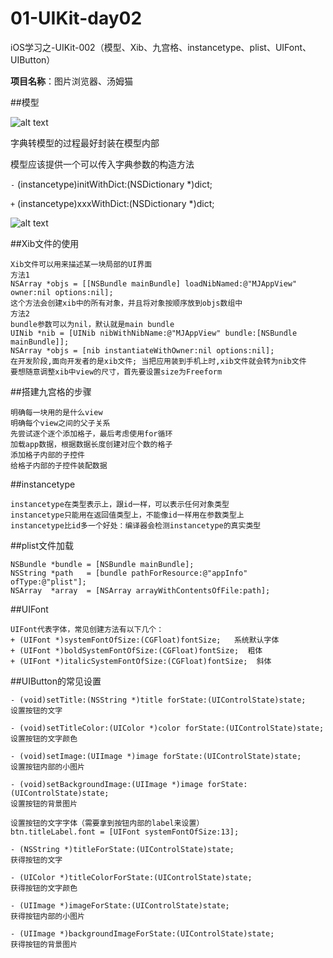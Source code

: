 01-UIKit-day02
==============
iOS学习之-UIKit-002（模型、Xib、九宫格、instancetype、plist、UIFont、UIButton）

**项目名称**：图片浏览器、汤姆猫

##模型

 ![alt text](/资料/images/字典转模型的好处.png "字典转模型的好处")

   字典转模型的过程最好封装在模型内部
   
   模型应该提供一个可以传入字典参数的构造方法
   
   `-` (instancetype)initWithDict:(NSDictionary *)dict;
   
   `+` (instancetype)xxxWithDict:(NSDictionary *)dict;

![alt text](/资料/images/字典转模型过程.png "字典转模型过程")

##Xib文件的使用

    Xib文件可以用来描述某一块局部的UI界面
    方法1
    NSArray *objs = [[NSBundle mainBundle] loadNibNamed:@"MJAppView" owner:nil options:nil];
    这个方法会创建xib中的所有对象，并且将对象按顺序放到objs数组中
    方法2
    bundle参数可以为nil，默认就是main bundle
    UINib *nib = [UINib nibWithNibName:@"MJAppView" bundle:[NSBundle mainBundle]];
    NSArray *objs = [nib instantiateWithOwner:nil options:nil];
    在开发阶段,面向开发者的是xib文件; 当把应用装到手机上时,xib文件就会转为nib文件
    要想随意调整xib中view的尺寸，首先要设置size为Freeform

##搭建九宫格的步骤

    明确每一块用的是什么view
    明确每个view之间的父子关系
    先尝试逐个逐个添加格子，最后考虑使用for循环
    加载app数据，根据数据长度创建对应个数的格子
    添加格子内部的子控件
    给格子内部的子控件装配数据

##instancetype

    instancetype在类型表示上，跟id一样，可以表示任何对象类型
    instancetype只能用在返回值类型上，不能像id一样用在参数类型上
    instancetype比id多一个好处：编译器会检测instancetype的真实类型

##plist文件加载

    NSBundle *bundle = [NSBundle mainBundle];
    NSString *path   = [bundle pathForResource:@"appInfo" ofType:@"plist"];
    NSArray  *array  = [NSArray arrayWithContentsOfFile:path];

##UIFont

    UIFont代表字体，常见创建方法有以下几个：
    + (UIFont *)systemFontOfSize:(CGFloat)fontSize;   系统默认字体
    + (UIFont *)boldSystemFontOfSize:(CGFloat)fontSize;  粗体
    + (UIFont *)italicSystemFontOfSize:(CGFloat)fontSize;  斜体

##UIButton的常见设置

    - (void)setTitle:(NSString *)title forState:(UIControlState)state;
    设置按钮的文字

    - (void)setTitleColor:(UIColor *)color forState:(UIControlState)state;
    设置按钮的文字颜色

    - (void)setImage:(UIImage *)image forState:(UIControlState)state; 
    设置按钮内部的小图片

    - (void)setBackgroundImage:(UIImage *)image forState:(UIControlState)state;
    设置按钮的背景图片

    设置按钮的文字字体（需要拿到按钮内部的label来设置）
    btn.titleLabel.font = [UIFont systemFontOfSize:13];

    - (NSString *)titleForState:(UIControlState)state; 
    获得按钮的文字

    - (UIColor *)titleColorForState:(UIControlState)state;
    获得按钮的文字颜色

    - (UIImage *)imageForState:(UIControlState)state;
    获得按钮内部的小图片

    - (UIImage *)backgroundImageForState:(UIControlState)state;
    获得按钮的背景图片
